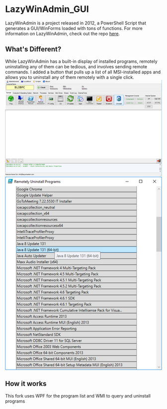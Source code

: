 # LazyWinAdmin_GUI
LazyWinAdmin is a project released in 2012, a PowerShell Script that generates a GUI/WinForms loaded with tons of functions.
For more information on LazyWinAdmin, check out the repo [here](https://github.com/lazywinadmin/LazyWinAdmin_GUI).

## What's Different?

While LazyWinAdmin has a built-in display of installed programs, remotely uninstalling any of them can be tedious, and involves sending remote commands. I added a button that pulls up a list of all MSI-installed apps and allows you to uninstall any of them remotely with a single click.
![alt text](/Media/newbutton.png "LazyWinAdmin")
![alt text](/Media/screen2.png "LazyWinAdmin")

## How it works

This fork uses WPF for the program list and WMI to query and uninstall programs
